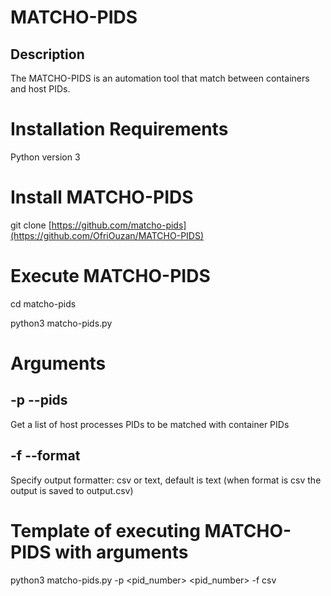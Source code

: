 # **MATCHO-PIDS**

## Description
The MATCHO-PIDS is an automation tool that match between containers and host PIDs.

# Installation Requirements
Python version 3

# Install MATCHO-PIDS
git clone [https://github.com/matcho-pids](https://github.com/OfriOuzan/MATCHO-PIDS)

# Execute MATCHO-PIDS
cd matcho-pids

python3 matcho-pids.py

# Arguments

## -p --pids
Get a list of host processes PIDs to be matched with container PIDs

## -f --format
Specify output formatter: csv or text, default is text (when format is csv the output is saved to output.csv)

# Template of executing MATCHO-PIDS with arguments
python3 matcho-pids.py -p <pid_number> <pid_number> -f csv
